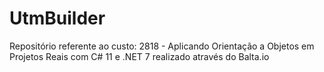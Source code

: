 # UtmBuilder
Repositório referente ao custo: 2818 - Aplicando Orientação a Objetos em Projetos Reais com C# 11 e .NET 7 realizado através do Balta.io

